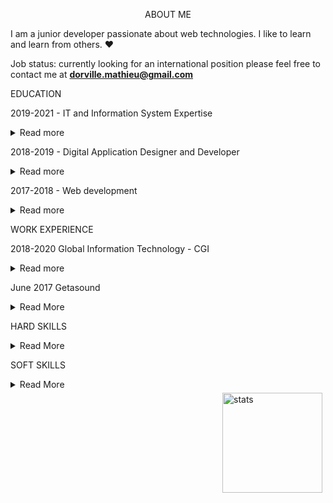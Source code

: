 <p align="center">
ABOUT ME

I am a junior developer passionate about web technologies. I like to learn and learn from others. :heart:

Job status: currently looking for an international position please feel free to contact me at **dorville.mathieu@gmail.com**

</p>

EDUCATION

2019-2021 - IT and Information System Expertise
<details>
  <summary>Read more</summary>
  
  ```javascript
    function whatIsLove() {
      console.log("Baby Don't hurt me. Don't hurt me");
      return 'No more';
    }
  ```
</details>

2018-2019 - Digital Application Designer and Developer

<details>
  <summary>Read more</summary>
  
  ```javascript
    function whatIsLove() {
      console.log("Baby Don't hurt me. Don't hurt me");
      return 'No more';
    }
  ```
</details>

2017-2018 - Web development

<details>
  <summary>Read more</summary>
  
  ```javascript
    function whatIsLove() {
      console.log("Baby Don't hurt me. Don't hurt me");
      return 'No more';
    }
  ```
</details>

WORK EXPERIENCE

2018-2020 Global Information Technology - CGI

<details>
  <summary>Read more</summary>
  
  ```javascript
    function whatIsLove() {
      console.log("Baby Don't hurt me. Don't hurt me");
      return 'No more';
    }
  ```
</details>

June 2017 Getasound

<details>
  <summary>Read More</summary>
  
  ```javascript
    function hakunaMatata() {
      console.log('What a wonderful phrase');
      return "Ain't no passing craze";
    }
  ```
</details>

HARD SKILLS

<details>
  <summary>Read More</summary>
  
    🟨 Javascript 🟥 Angular 🐳 Docker 🗃️ SQL 🧪 Unit Testing :octocat: Continious delivery and deployment 🕹️ Git
</details>

SOFT SKILLS

<details>
  <summary>Read More</summary>
  
:surfer: Open-mindedness :fast_forward:Responsive 🧑🏻‍🤝‍🧑🏻 Teamwork 🎲 Problem-solving 🎨 Creativity
</details>



<img src="https://github-readme-stats.vercel.app/api?username=mtd42&show_icons=true&count_private=true" alt="stats" height="160" align="right" style="margin: 5px; margin-bottom: 20px;" />


